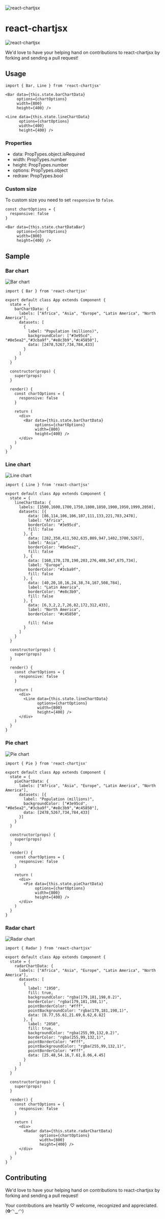 ![react-chartjsx](https://github.com/codefacebook/react-chartjsx/blob/master/images/react-chartjsx.png)

# react-chartjsx

![react-chartjsx](https://github.com/codefacebook/react-chartjsx/blob/master/images/chart.png)

We'd love to have your helping hand on contributions to react-chartjsx by forking and sending a pull request!

## Usage

```
import { Bar, Line } from 'react-chartjsx'

<Bar data={this.state.barChartData} 
     options={chartOptions} 
     width={800} 
     height={400} />

<Line data={this.state.lineChartData} 
      options={chartOptions} 
      width={400} 
      height={400} />
```

### Properties

* data: PropTypes.object.isRequired
* width: PropTypes.number
* height: PropTypes.number
* options: PropTypes.object
* redraw: PropTypes.bool

### Custom size

To custom size you need to set `responsive` to `false`.

```
const chartOptions = {
  responsive: false
}

<Bar data={this.state.chartDataBar} 
     options={chartOptions} 
     width={800} 
     height={400} />
```

## Sample

### Bar chart

![Bar chart](https://github.com/codefacebook/react-chartjsx/blob/master/images/bar-chart.png)

```
import { Bar } from 'react-chartjsx'

export default class App extends Component {
  state = {
    barChartData: {
      labels: ["Africa", "Asia", "Europe", "Latin America", "North America"],
      datasets: [
        {
          label: "Population (millions)",
          backgroundColor: ["#3e95cd", "#8e5ea2","#3cba9f","#e8c3b9","#c45850"],
          data: [2478,5267,734,784,433]
        }
      ]
    }
  }

  constructor(props) {
    super(props)
  }

  render() {
    const chartOptions = {
      responsive: false
    }

    return (
      <div>
        <Bar data={this.state.barChartData} 
             options={chartOptions} 
             width={800} 
             height={400} />
      </div>
    )
  }
}
```

### Line chart

![Line chart](https://github.com/codefacebook/react-chartjsx/blob/master/images/line-chart.png)

```
import { Line } from 'react-chartjsx'

export default class App extends Component {
  state = {
    lineChartData: {
      labels: [1500,1600,1700,1750,1800,1850,1900,1950,1999,2050],
      datasets: [{ 
          data: [86,114,106,106,107,111,133,221,783,2478],
          label: "Africa",
          borderColor: "#3e95cd",
          fill: false
        }, { 
          data: [282,350,411,502,635,809,947,1402,3700,5267],
          label: "Asia",
          borderColor: "#8e5ea2",
          fill: false
        }, { 
          data: [168,170,178,190,203,276,408,547,675,734],
          label: "Europe",
          borderColor: "#3cba9f",
          fill: false
        }, { 
          data: [40,20,10,16,24,38,74,167,508,784],
          label: "Latin America",
          borderColor: "#e8c3b9",
          fill: false
        }, { 
          data: [6,3,2,2,7,26,82,172,312,433],
          label: "North America",
          borderColor: "#c45850",
    
          fill: false
        }
      ]
    }
  }

  constructor(props) {
    super(props)
  }

  render() {
    const chartOptions = {
      responsive: false
    }

    return (
      <div>
        <Line data={this.state.lineChartData} 
              options={chartOptions} 
              width={800} 
              height={400} />
      </div>
    )
  }
}
```

### Pie chart

![Pie chart](https://github.com/codefacebook/react-chartjsx/blob/master/images/pie-chart.png)

```
import { Pie } from 'react-chartjsx'

export default class App extends Component {
  state = {
    pieChartData: {
      labels: ["Africa", "Asia", "Europe", "Latin America", "North America"],
      datasets: [{
        label: "Population (millions)",
        backgroundColor: ["#3e95cd", "#8e5ea2","#3cba9f","#e8c3b9","#c45850"],
        data: [2478,5267,734,784,433]
      }]
    }
  }

  constructor(props) {
    super(props)
  }

  render() {
    const chartOptions = {
      responsive: false
    }

    return (
      <div>
        <Pie data={this.state.pieChartData} 
             options={chartOptions} 
             width={800} 
             height={400} />
      </div>
    )
  }
}
```

### Radar chart

![Radar chart](https://github.com/codefacebook/react-chartjsx/blob/master/images/radar-chart.png)

```
import { Radar } from 'react-chartjsx'

export default class App extends Component {
  state = {
    radarChartData: {
      labels: ["Africa", "Asia", "Europe", "Latin America", "North America"],
      datasets: [
        {
          label: "1950",
          fill: true,
          backgroundColor: "rgba(179,181,198,0.2)",
          borderColor: "rgba(179,181,198,1)",
          pointBorderColor: "#fff",
          pointBackgroundColor: "rgba(179,181,198,1)",
          data: [8.77,55.61,21.69,6.62,6.82]
        }, {
          label: "2050",
          fill: true,
          backgroundColor: "rgba(255,99,132,0.2)",
          borderColor: "rgba(255,99,132,1)",
          pointBorderColor: "#fff",
          pointBackgroundColor: "rgba(255,99,132,1)",
          pointBorderColor: "#fff",
          data: [25.48,54.16,7.61,8.06,4.45]
        }
      ]
    }
  }

  constructor(props) {
    super(props)
  }

  render() {
    const chartOptions = {
      responsive: false
    }

    return (
      <div>
        <Radar data={this.state.radarChartData} 
               options={chartOptions} 
               width={800} 
               height={400} />
      </div>
    )
  }
}
```

## Contributing

We'd love to have your helping hand on contributions to react-chartjsx by forking and sending a pull request!

Your contributions are heartily ♡ welcome, recognized and appreciated. (✿◠‿◠)